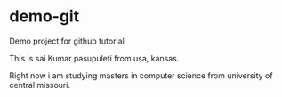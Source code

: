 # demo-git
Demo project for github tutorial


This is sai Kumar pasupuleti from usa, kansas.


Right now i am studying masters in computer science from university of central missouri.
